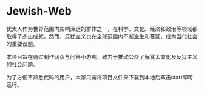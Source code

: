 # Jewish-Web
犹太人作为世界范围内影响深远的群体之一，在科学、文化、经济和政治等领域都取得了杰出成就。然而，反犹主义也在全球范围内不断滋生和蔓延，成为当代社会的重要议题。

本项目旨在通过制作网页与问答小游戏，致力于推动公众了解犹太文化及反犹主义的社会问题。

为了方便不熟悉代码的用户，大家只需将项目文件夹下载到本地后双击start即可运行。
